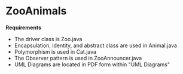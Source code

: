# ZooAnimals

**Requirements**
- The driver class is Zoo.java
- Encapsulation, identity, and abstract class are used in Animal.java
- Polymorphism is used in Cat.java
- The Observer pattern is used in ZooAnnouncer.java
- UML Diagrams are located in PDF form within \"UML Diagrams"
